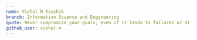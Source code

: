 ```yaml
---
name: Vishal N Kaushik
branch: Information Science and Engineering
quote: Never compromise your goals, even if it leads to failures or difficulties.
github_user: vishal-n
---
```

